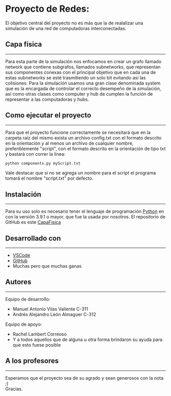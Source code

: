 # Proyecto de Redes:
El objetivo central del proyecto no es más que la de realalizar una simulación de una red de computadoras interconectadas. 
## Capa física
***
Para esta parte de la simulación nos enfocamos en crear un grafo llamado network que contiene subgrafos, llamados subnetworks, que representan sus componentes conexas con el principal objetivo que en cada una de estas subnetworks se esté trasmitiendo un solo bit evitando así las colisiones. Para la simulación usamos una gran clase denominada system que es la encargada de controlar el correcto desempeño de la simulación, así como otras clases como computer y hub de cumplen la función de representar a las computadoras y hubs.

## Como ejecutar el proyecto
***
Para que el proyecto funcione correctamente se necesitará que en la carpeta raíz del mismo exista un archivo config.txt con el formato descrito en la orientación y al menos un archivo de cualquier nombre, preferiblemente "script", con el formato descrito en la orientación de tipo txt y bastará con correr la línea:
```bash
python components.py myScript.txt
```
Vale destacar que si no se agrega un nombre para el script el programa tomará el nombre "script.txt" por defecto.
## Instalación
***
Para su uso solo es necesario tener el lenguaje de programación [Python](https://www.python.org/downloads) en con la versión 3.9.1 o mayor, que fue la usada por nosotros.
El repositorio de GitHub es este [CapaFisica](https://github.com/Andrelenin42/CapaFisica)

## Desarrollado con
***
* [VSCode](https://code.visualstudio.com)
* [GitHub](https://github.com)
* Muchas pero que muchas ganas
## Autores
***
Equipo de desarrollo:
* Manuel Antonio Vilas Valiente C-311
* Andrés Alejandro León Almaguer C-312

Equipo de apoyo:
* Rachel Lambert Correoso 
* Y a todos aquellos que de alguna u otra forma brindaron su ayuda para que esto fuese posible

## A los profesores 
***
Esperamos que el proyecto sea de su agrado y sean generosos con la nota ;)\
Gracias.